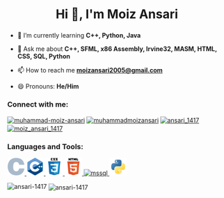 <!--## Hi there 👋-->

<!--
**ansari-1417/ansari-1417** is a ✨ _special_ ✨ repository because its `README.md` (this file) appears on your GitHub profile.

Here are some ideas to get you started:

- 🔭 I’m currently working on ...
- 🌱 I’m currently learning ...
- 👯 I’m looking to collaborate on ...
- 🤔 I’m looking for help with ...
- 💬 Ask me about ...
- 📫 How to reach me: ...
- 😄 Pronouns: ...
- ⚡ Fun fact: ...
-->

<h1 align="center">Hi 👋, I'm Moiz Ansari</h1>
<h3 align="center"></h3>

<!-- 
<p align="left"> <a href="https://github.com/ryo-ma/github-profile-trophy"><img src="https://github-profile-trophy.vercel.app/?username=ansari-1417" alt="ansari-1417" /></a> </p>
-->

<!-- - 🔭 I’m currently working on **-** -->

- 🌱 I’m currently learning **C++, Python, Java**

<!-- - 👯 I’m looking to collaborate on **-**

- 👨‍💻 All of my projects are available at [-](-) -->

- 💬 Ask me about **C++, SFML, x86 Assembly, Irvine32, MASM, HTML, CSS, SQL, Python**

- 📫 How to reach me **moizansari2005@gmail.com**

- 😄 Pronouns: **He/Him**

<!-- - 📄 Know about my experiences [-](-) -->

<h3 align="left">Connect with me:</h3>
<p align="left">
<a href="https://linkedin.com/in/muhammad-moiz-ansari" target="blank"><img align="center" src="https://raw.githubusercontent.com/rahuldkjain/github-profile-readme-generator/master/src/images/icons/Social/linked-in-alt.svg" alt="muhammad-moiz-ansari" height="30" width="40" /></a>
<a href="https://kaggle.com/muhammadmoizansari" target="blank"><img align="center" src="https://raw.githubusercontent.com/rahuldkjain/github-profile-readme-generator/master/src/images/icons/Social/kaggle.svg" alt="muhammadmoizansari" height="30" width="40" /></a>
<a href="https://instagram.com/ansari_1417" target="blank"><img align="center" src="https://raw.githubusercontent.com/rahuldkjain/github-profile-readme-generator/master/src/images/icons/Social/instagram.svg" alt="ansari_1417" height="30" width="40" /></a>
<a href="https://www.leetcode.com/moiz_ansari_1417" target="blank"><img align="center" src="https://raw.githubusercontent.com/rahuldkjain/github-profile-readme-generator/master/src/images/icons/Social/leet-code.svg" alt="moiz_ansari_1417" height="30" width="40" /></a>
</p>

<h3 align="left">Languages and Tools:</h3>
<p align="left"> <a href="https://www.cprogramming.com/" target="_blank" rel="noreferrer"> <img src="https://raw.githubusercontent.com/devicons/devicon/master/icons/c/c-original.svg" alt="c" width="40" height="40"/> </a> <a href="https://www.w3schools.com/cpp/" target="_blank" rel="noreferrer"> <img src="https://raw.githubusercontent.com/devicons/devicon/master/icons/cplusplus/cplusplus-original.svg" alt="cplusplus" width="40" height="40"/> </a> <a href="https://www.w3schools.com/css/" target="_blank" rel="noreferrer"> <img src="https://raw.githubusercontent.com/devicons/devicon/master/icons/css3/css3-original-wordmark.svg" alt="css3" width="40" height="40"/> </a> <a href="https://www.w3.org/html/" target="_blank" rel="noreferrer"> <img src="https://raw.githubusercontent.com/devicons/devicon/master/icons/html5/html5-original-wordmark.svg" alt="html5" width="40" height="40"/> </a> <a href="https://www.microsoft.com/en-us/sql-server" target="_blank" rel="noreferrer"> <img src="https://www.svgrepo.com/show/303229/microsoft-sql-server-logo.svg" alt="mssql" width="40" height="40"/> </a> <a href="https://www.python.org" target="_blank" rel="noreferrer"> <img src="https://raw.githubusercontent.com/devicons/devicon/master/icons/python/python-original.svg" alt="python" width="40" height="40"/> </a> </p>

<p><img align="left" src="https://github-readme-stats.vercel.app/api/top-langs?username=ansari-1417&show_icons=true&locale=en&layout=compact" alt="ansari-1417" /></p>

<p>&nbsp;<img align="center" src="https://github-readme-stats.vercel.app/api?username=ansari-1417&show_icons=true&locale=en" alt="ansari-1417" /></p>
